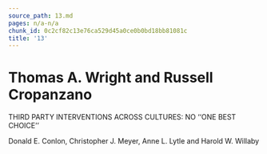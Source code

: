 ```yaml
---
source_path: 13.md
pages: n/a-n/a
chunk_id: 0c2cf82c13e76ca529d45a0ce0b0bd18bb81081c
title: '13'
---
```

# Thomas A. Wright and Russell Cropanzano

THIRD PARTY INTERVENTIONS ACROSS CULTURES: NO ‘‘ONE BEST CHOICE’’

Donald E. Conlon, Christopher J. Meyer, Anne L. Lytle and Harold W. Willaby
